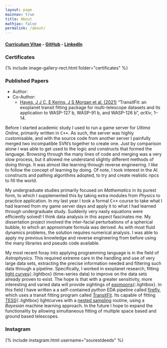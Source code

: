 ```yaml
---
layout: page
mainnav: true
title: About
mathjax: false
permalink: /about/
---
```


<div id="adobe-dc-view" style="width: 800px;"></div>
<script src="https://documentcloud.adobe.com/view-sdk/main.js"></script>
<script type="text/javascript">
	document.addEventListener("adobe_dc_view_sdk.ready", function(){ 
		var adobeDCView = new AdobeDC.View({clientId: "75c0126e67ed437d8268ece13f6e2b7f", divId: "adobe-dc-view"});
		adobeDCView.previewFile({
			content:{location: {url: "https://sourestdeeds.github.io/stephen-charles-cv.pdf"}},
			metaData:{fileName: "stephen-charles-cv.pdf"}
		}, {embedMode: "IN_LINE"});
	});
</script>

#### [Curriculum Vitae](http://sourestdeeds.github.io/stephen-charles-cv.pdf) - [GitHub](https://github.com/sourestdeeds/) - [LinkedIn](https://www.linkedin.com/in/stephen-charles-2b366020a/)
<p></p>

### Certificates

{% include image-gallery-rect.html folder="certificates" %}

### Published Papers

- Author:
- Co-Author:
	- [Hayes, J J C, E Kerins, J S Morgan et al. (2021)](https://arxiv.org/pdf/2103.12139.pdf) “TransitFit: an exoplanet transit fitting package
for multi-telescope datasets and its application to WASP-127 b, WASP-91 b, and WASP-126 b”, *arXiv*, 1–14.

Before I started academic study I used to run a game server for *Ultima Online*, primarily written in <span style="font-family:monospace;">C++</span>. As such, the server was highly customisable, and with the source code from another server I painfully merged two incompatible SVN’s together to create one. Just by comparison alone I was able to get used to the logic and constructs that formed the language. Browsing through the many lines of code and merging was a very slow process, but it allowed me understand slightly different methods of doing things. It was almost like learning through reverse engineering. I like to follow the concept of learning by doing. Of note, I took interest in the AI constructs and pathing algorithms adopted, to try and create realistic npcs to fill the world.

My undergraduate studies primarily focused on *Mathematics* in its purest form, to which I supplemented this by taking extra modules from *Physics* to practice application. In my last year I took a formal <span style="font-family:monospace;">C++</span> course to take what I had learned from my game server days and apply it to what I had learned through undergraduate study. Suddenly very nasty equations were efficiently solved! I think data analysis in this aspect fascinates me. My dissertation project involved the inter-facial perturbations of a spherical bubble, to which an approximate formula was derived. As with most fluid dynamics problems, the solution requires numerical analysis. I was able to apply my previous knowledge and reverse engineering from before using the many libraries and pseudo code available.

My most recent foray into applying programming language is in the field of *Astrophysics*. This required extreme care in the handling and use of very large data sets, extracting the precise information needed and filtering such data through a pipeline. Specifically, I worked in exoplanet research, fitting [light curves](https://youtu.be/vLh9KWns9gE){:.lightbox} (time-series data) to improve on the data sets already proven to exist. The hope is that with a greater sensitivity, more interesting and varied data will provide sightings of [exomoons](https://youtu.be/3Ma1xLz1Asw){:.lightbox}. In this field I have written a a self-contained *python* EDA pipeline called [firefly](https://github.com/sourestdeeds/firefly), which uses a transit fitting program called [TransitFit](https://github.com/joshjchayes/TransitFit). Its capable of fitting [TESS](https://youtu.be/Q4KjvPIbgMI){:.lightbox} lightcurves with a [nested sampling](https://github.com/joshspeagle/dynesty) routine, using a *Bayesian* machine learning approach. In the future I hope to expand the functionality by allowing simultaneous fitting of multiple space based and ground based telescopes.

### Instagram

{% include instagram.html username="sourestdeeds" %}
